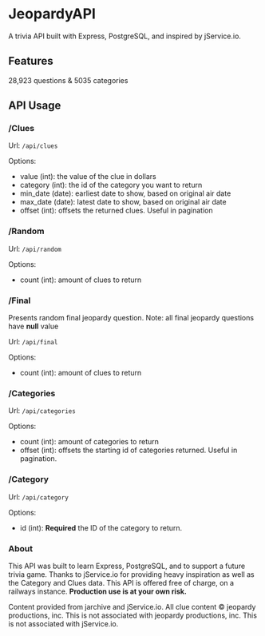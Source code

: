 # JeopardyAPI
A trivia API built with Express, PostgreSQL, and inspired by jService.io.

## Features
28,923 questions & 5035 categories

## API Usage

### /Clues
Url: `/api/clues`

Options:

- value (int): the value of the clue in dollars
- category (int): the id of the category you want to return
- min_date (date): earliest date to show, based on original air date
- max_date (date): latest date to show, based on original air date
- offset (int): offsets the returned clues. Useful in pagination

### /Random
Url: `/api/random`

Options:

- count (int): amount of clues to return

### /Final

Presents random final jeopardy question. Note: all final jeopardy questions have **null** value

Url: `/api/final`

Options:

- count (int): amount of clues to return

### /Categories
Url: `/api/categories`

Options:

- count (int): amount of categories to return
- offset (int): offsets the starting id of categories returned. Useful in pagination.

### /Category
Url: `/api/category`

Options:

- id (int): **Required** the ID of the category to return.
### About
This API was built to learn Express, PostgreSQL, and to support a future trivia game. Thanks to jService.io for providing heavy inspiration as well as the Category and Clues data. This API is offered free of charge, on a railways instance. **Production use is at your own risk.**


Content provided from jarchive and jService.io. All clue content © jeopardy productions, inc. This is not associated with jeopardy productions, inc. This is not associated with jService.io.
